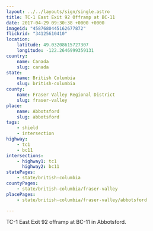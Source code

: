 ```yaml
---
layout: ../../layouts/sign/single.astro
title: TC-1 East Exit 92 Offramp at BC-11
date: 2017-04-29 09:30:38 +0000 +0000
imageid: "4587680445162677872"
flickrid: "34125610410"
location:
    latitude: 49.03208615727307
    longitude: -122.2646999359131
country:
    name: Canada
    slug: canada
state:
    name: British Columbia
    slug: british-columbia
county:
    name: Fraser Valley Regional District
    slug: fraser-valley
place:
    name: Abbotsford
    slug: abbotsford
tags:
    - shield
    - intersection
highway:
    - tc1
    - bc11
intersections:
    - highway1: tc1
      highway2: bc11
statePages:
    - state/british-columbia
countyPages:
    - state/british-columbia/fraser-valley
placePages:
    - state/british-columbia/fraser-valley/abbotsford

---
```

TC-1 East Exit 92 offramp at BC-11 in Abbotsford.